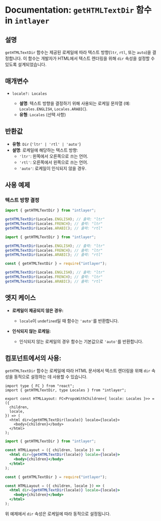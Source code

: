 # Documentation: `getHTMLTextDir` 함수 in `intlayer`

## 설명

`getHTMLTextDir` 함수는 제공된 로케일에 따라 텍스트 방향(`ltr`, `rtl`, 또는 `auto`)을 결정합니다. 이 함수는 개발자가 HTML에서 텍스트 렌더링을 위해 `dir` 속성을 설정할 수 있도록 설계되었습니다.

## 매개변수

- `locale?: Locales`

  - **설명**: 텍스트 방향을 결정하기 위해 사용되는 로케일 문자열 (예: `Locales.ENGLISH`, `Locales.ARABIC`).
  - **유형**: `Locales` (선택 사항)

## 반환값

- **유형**: `Dir` (`'ltr' | 'rtl' | 'auto'`)
- **설명**: 로케일에 해당하는 텍스트 방향:
  - `'ltr'`: 왼쪽에서 오른쪽으로 쓰는 언어.
  - `'rtl'`: 오른쪽에서 왼쪽으로 쓰는 언어.
  - `'auto'`: 로케일이 인식되지 않을 경우.

## 사용 예제

### 텍스트 방향 결정

```typescript codeFormat="typescript"
import { getHTMLTextDir } from "intlayer";

getHTMLTextDir(Locales.ENGLISH); // 출력: "ltr"
getHTMLTextDir(Locales.FRENCH); // 출력: "ltr"
getHTMLTextDir(Locales.ARABIC); // 출력: "rtl"
```

```javascript codeFormat="esm"
import { getHTMLTextDir } from "intlayer";

getHTMLTextDir(Locales.ENGLISH); // 출력: "ltr"
getHTMLTextDir(Locales.FRENCH); // 출력: "ltr"
getHTMLTextDir(Locales.ARABIC); // 출력: "rtl"
```

```javascript codeFormat="commonjs"
const { getHTMLTextDir } = require("intlayer");

getHTMLTextDir(Locales.ENGLISH); // 출력: "ltr"
getHTMLTextDir(Locales.FRENCH); // 출력: "ltr"
getHTMLTextDir(Locales.ARABIC); // 출력: "rtl"
```

## 엣지 케이스

- **로케일이 제공되지 않은 경우:**

  - `locale`이 `undefined`일 때 함수는 `'auto'`를 반환합니다.

- **인식되지 않는 로케일:**
  - 인식되지 않는 로케일의 경우 함수는 기본값으로 `'auto'`를 반환합니다.

## 컴포넌트에서의 사용:

`getHTMLTextDir` 함수는 로케일에 따라 HTML 문서에서 텍스트 렌더링을 위해 `dir` 속성을 동적으로 설정하는 데 사용할 수 있습니다.

```tsx codeFormat="typescript"
import type { FC } from "react";
import { getHTMLTextDir, type Locales } from "intlayer";

export const HTMLLayout: FC<PropsWithChildren<{ locale: Locales }>> = ({
  children,
  locale,
}) => (
  <html dir={getHTMLTextDir(locale)} locale={locale}>
    <body>{children}</body>
  </html>
);
```

```jsx codeFormat="esm"
import { getHTMLTextDir } from "intlayer";

const HTMLLayout = ({ children, locale }) => (
  <html dir={getHTMLTextDir(locale)} locale={locale}>
    <body>{children}</body>
  </html>
);
```

```jsx codeFormat="commonjs"
const { getHTMLTextDir } = require("intlayer");

const HTMLLayout = ({ children, locale }) => (
  <html dir={getHTMLTextDir(locale)} locale={locale}>
    <body>{children}</body>
  </html>
);
```

위 예제에서 `dir` 속성은 로케일에 따라 동적으로 설정됩니다.
